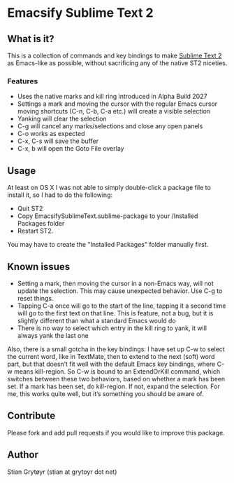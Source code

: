 # Emacsify Sublime Text 2

## What is it?

This is a collection of commands and key bindings to make [Sublime Text 2][1] as
Emacs-like as possible, without sacrificing any of the native ST2 niceties.

### Features

* Uses the native marks and kill ring introduced in Alpha Build 2027
* Settings a mark and moving the cursor with the regular Emacs cursor moving shortcuts (C-n, C-b, C-a etc.) will create a visible selection
* Yanking will clear the selection
* C-g will cancel any marks/selections and close any open panels
* C-o works as expected
* C-x, C-s will save the buffer
* C-x, b will open the Goto File overlay

## Usage

At least on OS X I was not able to simply double-click a package file to install
it, so I had to do the following: 

* Quit ST2
* Copy EmacsifySublimeText.sublime-package to your <DATADIR>/Installed Packages folder
* Restart ST2. 

You may have to create the "Installed Packages" folder manually first.

## Known issues

* Setting a mark, then moving the cursor in a non-Emacs way, will not update the selection. This may cause unexpected behavior. Use C-g to reset things.
* Tapping C-a once will go to the start of the line, tapping it a second time will go to the first text on that line. This is feature, not a bug, but it is slightly different than what a standard Emacs would do
* There is no way to select which entry in the kill ring to yank, it will always yank the last one

Also, there is a small gotcha in the key bindings: I have set up C-w to select 
the current word, like in TextMate, then to extend to the next (soft) word part, but 
that doesn’t fit well with the default Emacs key bindings, where C-w means 
kill-region. So C-w is bound to an ExtendOrKill command, which switches between 
these two behaviors, based on whether a mark has been set. If a mark has been set, 
do kill-region. If not, expand the selection. For me, this works quite well, but it’s
something you should be aware of.

## Contribute
Please fork and add pull requests if you would like to improve this package.

## Author
Stian Grytøyr (stian at grytoyr dot net)

[1]: http://www.sublimetext.com/2